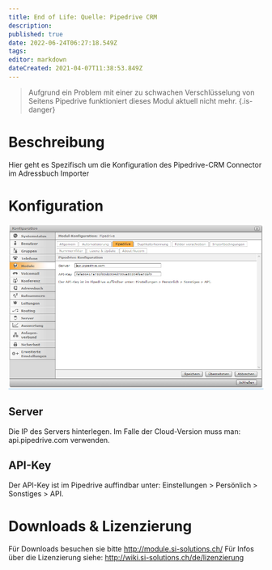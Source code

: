```yaml
---
title: End of Life: Quelle: Pipedrive CRM
description: 
published: true
date: 2022-06-24T06:27:18.549Z
tags: 
editor: markdown
dateCreated: 2021-04-07T11:38:53.849Z
---
```


> Aufgrund ein Problem mit einer zu schwachen Verschlüsselung von Seitens Pipedrive funktioniert dieses Modul aktuell nicht mehr.
{.is-danger}

# Beschreibung
Hier geht es Spezifisch um die Konfiguration des Pipedrive-CRM Connector im Adressbuch Importer
# Konfiguration
![Pipedrive](/uploads/adressbuch-importer/pipedrive.png "Pipedrive")

## Server
Die IP des Servers hinterlegen.
Im Falle der Cloud-Version muss man: api.pipedrive.com verwenden.

## API-Key
Der API-Key ist im Pipedrive auffindbar unter: Einstellungen > Persönlich > Sonstiges > API.

# Downloads & Lizenzierung
Für Downloads besuchen sie bitte http://module.si-solutions.ch/
Für Infos über die Lizenzierung siehe: http://wiki.si-solutions.ch/de/lizenzierung